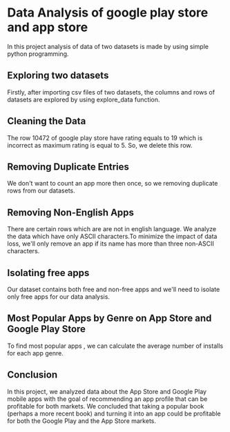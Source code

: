 # Data Analysis of google play store and app store
In this project analysis of data of two datasets is made by using simple python programming.
## Exploring two datasets
Firstly, after importing csv files of two datasets, the columns and rows of datasets are explored by using explore_data function.
## Cleaning the Data
The row 10472 of google play store have rating equals to 19 which is incorrect as maximum rating is equal to 5. So, we delete this row.
## Removing Duplicate Entries
We don't want to count an app more then once, so we removing duplicate rows from our datasets.
## Removing Non-English Apps
There are certain rows which are are not in english language. We analyze the data which have only ASCII characters.To minimize the impact of data loss, we'll only remove an app if its name has more than three non-ASCII characters.
## Isolating free apps
Our dataset contains both free and non-free apps and we'll need to isolate only free apps for our data analysis.
## Most Popular Apps by Genre on App Store and Google Play Store
To find most popular apps , we can calculate the average number of installs for each app genre.
## Conclusion
In this project, we analyzed data about the App Store and Google Play mobile apps with the goal of recommending an app profile that can be profitable for both markets. We concluded that taking a popular book (perhaps a more recent book) and turning it into an app could be profitable for both the Google Play and the App Store markets.

